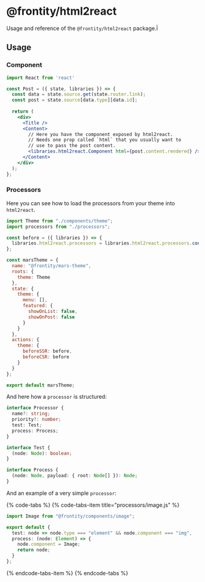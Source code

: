 # @frontity/html2react

Usage and reference of the `@frontity/html2react` package.Ï

## Usage

### Component

```jsx
import React from 'react'

const Post = ({ state, libraries }) => {
  const data = state.source.get(state.router.link);
  const post = state.source[data.type][data.id];
  
  return (
    <div>
      <Title />
      <Content>
        // Here you have the component exposed by html2react.
        // Needs one prop called `html` that you usually want to
        // use to pass the post content.
        <libraries.html2react.Component html={post.content.rendered} />
      </Content>
    </div>
  );
};
```

### Processors

Here you can see how to load the processors from your theme into `html2react`.

```jsx
import Theme from "./components/theme";
import processors from "./processors";

const before = ({ libraries }) => {
  libraries.html2react.processors = libraries.html2react.processors.concat(processors);
};

const marsTheme = {
  name: "@frontity/mars-theme",
  roots: {
    theme: Theme
  },
  state: {
    theme: {
      menu: [],
      featured: {
        showOnList: false,
        showOnPost: false
      }
    }
  },
  actions: {
    theme: {
      beforeSSR: before,
      beforeCSR: before
    }    
  }
};

export default marsTheme;
```

And here how a `processor` is structured:

```typescript
interface Processor {
  name?: string;
  priority?: number;
  test: Test;
  process: Process;
}

interface Test {
  (node: Node): boolean;
}

interface Process {
  (node: Node, payload: { root: Node[] }): Node;
}
```

And an example of a very simple `processor`:

{% code-tabs %}
{% code-tabs-item title="processors/image.js" %}
```typescript
import Image from "@frontity/components/image";

export default {
  test: node => node.type === "element" && node.component === "img",
  process: (node: Element) => {
    node.component = Image;
    return node;
  }
};
```
{% endcode-tabs-item %}
{% endcode-tabs %}


